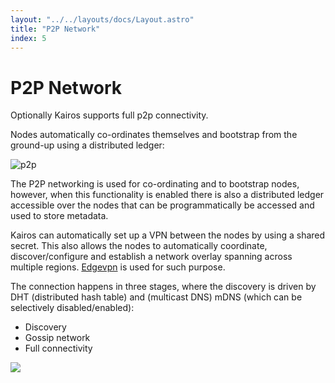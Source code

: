 ```yaml
---
layout: "../../layouts/docs/Layout.astro"
title: "P2P Network"
index: 5
---
```


# P2P Network

Optionally Kairos supports full p2p connectivity.

Nodes automatically co-ordinates themselves and bootstrap from the ground-up using a distributed ledger:

![p2p](https://user-images.githubusercontent.com/2420543/195459436-236139cf-605d-4608-9018-ea80381d4e77.png)

The P2P networking is used for co-ordinating and to bootstrap nodes, however, when this functionality is enabled there is also a distributed ledger accessible over the nodes that can be programmatically be accessed and used to store metadata.

Kairos can automatically set up a VPN between the nodes by using a shared secret. This also allows the nodes to automatically coordinate, discover/configure and establish a network overlay spanning across multiple regions. [Edgevpn](https://github.com/mudler/edgevpn) is used for such purpose.

The connection happens in three stages, where the discovery is driven by DHT (distributed hash table) and (multicast DNS) mDNS (which can be selectively disabled/enabled):

- Discovery
- Gossip network
- Full connectivity

![](https://mudler.github.io/edgevpn/docs/concepts/architecture/edevpn_bootstrap_hu8e61a09dccbf3a67bf1fc604ae4924fd_64246_1200x550_fit_catmullrom_3.png)
